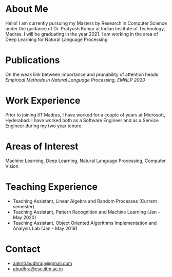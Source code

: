 <head>
 <title> Aakriti Budhraja </title>
</head>

# About Me
Hello! I am currently pursuing my Masters by Research in Computer Science under the guidance of Dr. Pratyush Kumar at Indian Institute of Technology, Madras.
I will be graduating in the year 2021. I am working in the area of Deep Learning for Natural Language Processing.

# Publications
On the weak link between importance and prunability of attention heads <br>
<i>Empirical Methods in Natural Language Processing, EMNLP 2020</i>

# Work Experience
Prior to joining IIT Madras, I have worked for a couple of years at Microsoft, Hyderabad. I have worked both as a Software Engineer and as a Service Engineer during my two year tenure.

# Areas of Interest
Machine Learning, Deep Learning, Natural Language Processing, Computer Vision

# Teaching Experience
* Teaching Assistant, Linear Algebra and Random Processes (Current semester)
* Teaching Assistant, Pattern Recognition and Machine Learning (Jan - May 2020)
* Teaching Assistant, Object Oriented Algorithms Implementation and Analysis Lab (Jan - May 2019)

# Contact
* aakriti.budhraja@gmail.com
* abudhra@cse.iitm.ac.in
